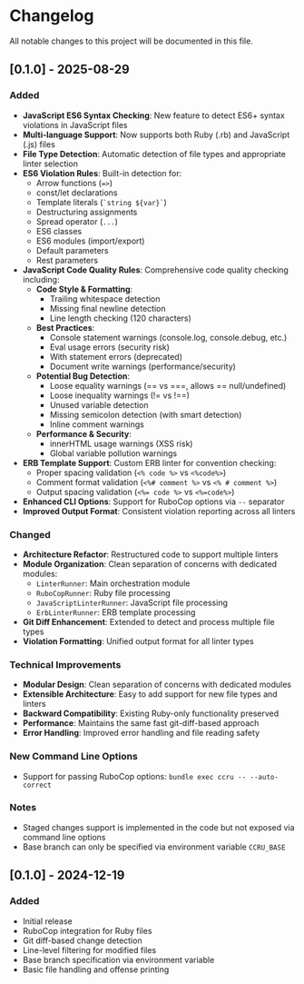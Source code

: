 # Changelog

All notable changes to this project will be documented in this file.

## [0.1.0] - 2025-08-29

### Added
- **JavaScript ES6 Syntax Checking**: New feature to detect ES6+ syntax violations in JavaScript files
- **Multi-language Support**: Now supports both Ruby (.rb) and JavaScript (.js) files
- **File Type Detection**: Automatic detection of file types and appropriate linter selection
- **ES6 Violation Rules**: Built-in detection for:
  - Arrow functions (`=>`)
  - const/let declarations
  - Template literals (`` `string ${var}` ``)
  - Destructuring assignments
  - Spread operator (`...`)
  - ES6 classes
  - ES6 modules (import/export)
  - Default parameters
  - Rest parameters
- **JavaScript Code Quality Rules**: Comprehensive code quality checking including:
  - **Code Style & Formatting**:
    - Trailing whitespace detection
    - Missing final newline detection
    - Line length checking (120 characters)
  - **Best Practices**:
    - Console statement warnings (console.log, console.debug, etc.)
    - Eval usage errors (security risk)
    - With statement errors (deprecated)
    - Document write warnings (performance/security)
  - **Potential Bug Detection**:
    - Loose equality warnings (== vs ===, allows == null/undefined)
    - Loose inequality warnings (!= vs !==)
    - Unused variable detection
    - Missing semicolon detection (with smart detection)
    - Inline comment warnings
  - **Performance & Security**:
    - innerHTML usage warnings (XSS risk)
    - Global variable pollution warnings
- **ERB Template Support**: Custom ERB linter for convention checking:
  - Proper spacing validation (`<% code %>` vs `<%code%>`)
  - Comment format validation (`<%# comment %>` vs `<% # comment %>`)
  - Output spacing validation (`<%= code %>` vs `<%=code%>`)
- **Enhanced CLI Options**: Support for RuboCop options via `--` separator
- **Improved Output Format**: Consistent violation reporting across all linters

### Changed
- **Architecture Refactor**: Restructured code to support multiple linters
- **Module Organization**: Clean separation of concerns with dedicated modules:
  - `LinterRunner`: Main orchestration module
  - `RuboCopRunner`: Ruby file processing
  - `JavaScriptLinterRunner`: JavaScript file processing
  - `ErbLinterRunner`: ERB template processing
- **Git Diff Enhancement**: Extended to detect and process multiple file types
- **Violation Formatting**: Unified output format for all linter types

### Technical Improvements
- **Modular Design**: Clean separation of concerns with dedicated modules
- **Extensible Architecture**: Easy to add support for new file types and linters
- **Backward Compatibility**: Existing Ruby-only functionality preserved
- **Performance**: Maintains the same fast git-diff-based approach
- **Error Handling**: Improved error handling and file reading safety

### New Command Line Options
- Support for passing RuboCop options: `bundle exec ccru -- --auto-correct`

### Notes
- Staged changes support is implemented in the code but not exposed via command line options
- Base branch can only be specified via environment variable `CCRU_BASE`

## [0.1.0] - 2024-12-19

### Added
- Initial release
- RuboCop integration for Ruby files
- Git diff-based change detection
- Line-level filtering for modified files
- Base branch specification via environment variable
- Basic file handling and offense printing
